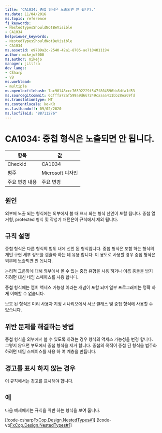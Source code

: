 ```yaml
---
title: 'CA1034: 중첩 형식은 노출되면 안 됩니다.'
ms.date: 11/04/2016
ms.topic: reference
f1_keywords:
- NestedTypesShouldNotBeVisible
- CA1034
helpviewer_keywords:
- NestedTypesShouldNotBeVisible
- CA1034
ms.assetid: e9789a2c-2540-42a1-8705-ae7104011194
author: mikejo5000
ms.author: mikejo
manager: jillfra
dev_langs:
- CSharp
- VB
ms.workload:
- multiple
ms.openlocfilehash: 7ac90148ccc76592229f547f804596bb8dfa1d53
ms.sourcegitcommit: 6cfffa72af599a9d667249caaaa411bb28ea69fd
ms.translationtype: MT
ms.contentlocale: ko-KR
ms.lasthandoff: 09/02/2020
ms.locfileid: "88711276"
---
```

# <a name="ca1034-nested-types-should-not-be-visible"></a>CA1034: 중첩 형식은 노출되면 안 됩니다.

|항목|값|
|-|-|
|CheckId|CA1034|
|범주|Microsoft 디자인|
|주요 변경 내용|주요 변경|

## <a name="cause"></a>원인

외부에 노출 되는 형식에는 외부에서 볼 때 표시 되는 형식 선언이 포함 됩니다. 중첩 열거형, protected 형식 및 작성기 패턴은이 규칙에서 제외 됩니다.

## <a name="rule-description"></a>규칙 설명
중첩 형식은 다른 형식의 범위 내에 선언 된 형식입니다. 중첩 형식은 포함 하는 형식의 개인 구현 세부 정보를 캡슐화 하는 데 유용 합니다. 이 용도로 사용할 경우 중첩 형식은 외부에 노출되면 안 됩니다.

논리적 그룹화에 대해 외부에서 볼 수 있는 중첩 유형을 사용 하거나 이름 충돌을 방지 하려면 대신 네임 스페이스를 사용 합니다.

중첩 형식에는 멤버 액세스 가능성 이라는 개념이 포함 되며 일부 프로그래머는 명확 하 게 이해할 수 없습니다.

보호 된 형식은 미리 사용자 지정 시나리오에서 서브 클래스 및 중첩 형식에 사용할 수 있습니다.

## <a name="how-to-fix-violations"></a>위반 문제를 해결하는 방법
중첩 형식을 외부에서 볼 수 있도록 하려는 경우 형식의 액세스 가능성을 변경 합니다. 그렇지 않으면 부모에서 중첩 형식을 제거 합니다. 중첩의 목적이 중첩 된 형식을 범주화 하려면 네임 스페이스를 사용 하 여 계층을 만듭니다.

## <a name="when-to-suppress-warnings"></a>경고를 표시 하지 않는 경우
이 규칙에서는 경고를 표시해야 합니다.

## <a name="example"></a>예
다음 예제에서는 규칙을 위반 하는 형식을 보여 줍니다.

[!code-csharp[FxCop.Design.NestedTypes#1](../code-quality/codesnippet/CSharp/ca1034-nested-types-should-not-be-visible_1.cs)]
[!code-vb[FxCop.Design.NestedTypes#1](../code-quality/codesnippet/VisualBasic/ca1034-nested-types-should-not-be-visible_1.vb)]

